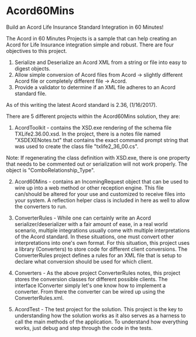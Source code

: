 # Acord60Mins
Build an Acord Life Insurance Standard Integration in 60 Minutes!

The Acord in 60 Minutes Projects is a sample that can help creating an Acord for Life Insurance integration simple and robust.  There are four objectives to this project.

1. Serialize and Deserialize an Acord XML from a string or file into easy to digest objects.
2. Allow simple conversion of Acord files from Acord -> slightly different Acord file or completely different file -> Acord.
3. Provide a validator to determine if an XML file adheres to an Acord standard file.

As of this writing the latest Acord standard is 2.36, (1/16/2017).

There are 5 different projects within the Acord60Mins solution, they are:
1. AcordToolkit - contains the XSD.exe rendering of the schema file TXLife2.36.00.xsd.  In the project, there is a notes file named "XSDEXENotes.txt" that contains the exact command prompt string that was used to create the class file "txlife2_36_00.cs".

Note: If regenerating the class definition with XSD.exe, there is one property that needs to be commented out or serialization will not work properly.  The object is "ComboRelationship_Type".

2. Acord60Mins - contains an IncomingRequest object that can be used to wire up into a web method or other reception engine.  This file can/should be altered for your use and customized to receive files into your system.  A reflection helper class is included in here as well to allow the converters to run.

3. ConverterRules - While one can certainly write an Acord serializer/deserializer with a fair amount of ease, in a real world scenario, multiple integrations usually come with multiple interpretations of the Acord standard.  In these situations, one must convert other interpretations into one's own format.  For this situation, this project uses a library (Converters) to store code for different client conversions.  The ConverterRules project defines a rules for an XML file that is setup to declare what conversion should be used for which client.

4. Converters - As the above project ConverterRules notes, this project stores the conversion classes for different possible clients.  The interface IConverter simply let's one know how to implement a converter.  From there the converter can be wired up using the ConverterRules.xml.

5. AcordTest - The test project for the solution.  This project is the key to understanding how the solution works as it also serves as a harness to call the main methods of the application.  To understand how everything works, just debug and step through the code in the tests.
